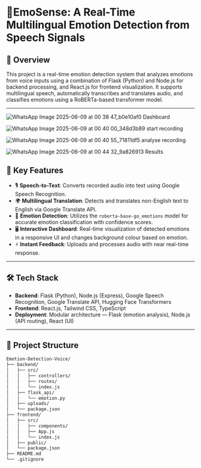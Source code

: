 # 🎤EmoSense: A Real-Time Multilingual Emotion Detection from Speech Signals

## 📌 Overview
This project is a real-time emotion detection system that analyzes emotions from voice inputs using a combination of Flask (Python) and Node.js for backend processing, and React.js for frontend visualization. It supports multilingual speech, automatically transcribes and translates audio, and classifies emotions using a RoBERTa-based transformer model.

---

![WhatsApp Image 2025-06-09 at 00 38 47_b0e10af0](https://github.com/user-attachments/assets/5f9b1090-1838-46ba-91ec-e3dffaeb63e8)
Dashboard

![WhatsApp Image 2025-06-09 at 00 40 00_348d3b89](https://github.com/user-attachments/assets/a955254e-8e1b-4371-bfea-be769d0416f9)
start recording


![WhatsApp Image 2025-06-09 at 00 40 55_71811df5](https://github.com/user-attachments/assets/c94aae86-23ce-4fdb-83a1-3daa09b94bbb)
analyse recording

![WhatsApp Image 2025-06-09 at 00 44 32_9a826913](https://github.com/user-attachments/assets/de47f140-b79c-4cb7-ad6b-5c37260eadcf)
Results

## 🚀 Key Features
- 🎙 **Speech-to-Text**: Converts recorded audio into text using Google Speech Recognition.
- 🌍 **Multilingual Translation**: Detects and translates non-English text to English via Google Translate API.
- 🤖 **Emotion Detection**: Utilizes the `roberta-base-go_emotions` model for accurate emotion classification with confidence scores.
- 🖥 **Interactive Dashboard**: Real-time visualization of detected emotions in a responsive UI and changes background colour based on emotion.
- ⚡ **Instant Feedback**: Uploads and processes audio with near real-time response.

---

## 🛠 Tech Stack
- **Backend**: Flask (Python), Node.js (Express), Google Speech Recognition, Google Translate API, Hugging Face Transformers
- **Frontend**: React.js, Tailwind CSS, TypeScript
- **Deployment**: Modular architecture — Flask (emotion analysis), Node.js (API routing), React (UI)

---

## 📁 Project Structure
```bash
Emotion-Detection-Voice/
├── backend/
│   ├── src/
│   │   ├── controllers/
│   │   ├── routes/
│   │   └── index.js
│   ├── flask_api/
│   │   └── emotion.py
│   ├── uploads/
│   └── package.json
├── frontend/
│   ├── src/
│   │   ├── components/
│   │   ├── App.js
│   │   └── index.js
│   ├── public/
│   └── package.json
├── README.md
└── .gitignore

